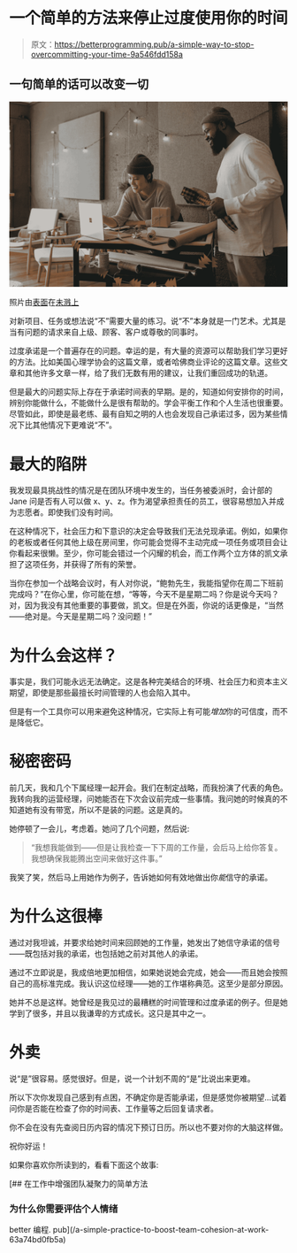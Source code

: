 # 一个简单的方法来停止过度使用你的时间

> 原文：<https://betterprogramming.pub/a-simple-way-to-stop-overcommitting-your-time-9a546fdd158a>

## 一句简单的话可以改变一切

![](img/91d4df9dacee5337858bad2ba3eeca0e.png)

照片由[表面](https://unsplash.com/@surface?utm_source=unsplash&utm_medium=referral&utm_content=creditCopyText)在[未溅上](https://unsplash.com/?utm_source=unsplash&utm_medium=referral&utm_content=creditCopyText)

对新项目、任务或想法说“不”需要大量的练习。说“不”本身就是一门艺术。尤其是当有问题的请求来自上级、顾客、客户或尊敬的同事时。

过度承诺是一个普遍存在的问题。幸运的是，有大量的资源可以帮助我们学习更好的方法。比如美国心理学协会的这篇文章，或者哈佛商业评论的这篇文章。这些文章和其他许多文章一样，给了我们无数有用的建议，让我们重回成功的轨道。

但是最大的问题实际上存在于承诺时间表的早期。是的，知道如何安排你的时间，辨别你能做什么，不能做什么是很有帮助的。学会平衡工作和个人生活也很重要。尽管如此，即使是最老练、最有自知之明的人也会发现自己承诺过多，因为某些情况下比其他情况下更难说“不”。

# **最大的陷阱**

我发现最具挑战性的情况是在团队环境中发生的，当任务被委派时，会计部的 Jane 问是否有人可以做 x、y、z。作为渴望承担责任的员工，很容易想加入并成为志愿者。即使我们没有时间。

在这种情况下，社会压力和下意识的决定会导致我们无法兑现承诺。例如，如果你的老板或者任何其他上级在房间里，你可能会觉得不主动完成一项任务或项目会让你看起来很懒。至少，你可能会错过一个闪耀的机会，而工作两个立方体的凯文承担了这项任务，并获得了所有的荣誉。

当你在参加一个战略会议时，有人对你说，“鲍勃先生，我能指望你在周二下班前完成吗？”在你心里，你可能在想，“等等，今天不是星期二吗？你是说今天吗？对，因为我没有其他重要的事要做，凯文。但是在外面，你说的话更像是，“当然——绝对是。今天是星期二吗？没问题！”

# 为什么会这样？

事实是，我们可能永远无法确定。这是各种完美结合的环境、社会压力和资本主义期望，即使是那些最擅长时间管理的人也会陷入其中。

但是有一个工具你可以用来避免这种情况，它实际上有可能*增加*你的可信度，而不是降低它。

# **秘密密码**

前几天，我和几个下属经理一起开会。我们在制定战略，而我扮演了代表的角色。我转向我的运营经理，问她能否在下次会议前完成一些事情。我问她的时候真的不知道她有没有带宽，所以不是装的问题。这是真的。

她停顿了一会儿，考虑着。她问了几个问题，然后说:

> “我想我能做到——但是让我检查一下下周的工作量，会后马上给你答复。我想确保我能腾出空间来做好这件事。”

我笑了笑，然后马上用她作为例子，告诉她如何有效地做出你*能*信守的承诺。

# **为什么这很棒**

通过对我坦诚，并要求给她时间来回顾她的工作量，她发出了她信守承诺的信号——既包括对我的承诺，也包括她之前对其他人的承诺。

通过不立即说是，我成倍地更加相信，如果她说她会完成，她会——而且她会按照自己的高标准完成。我认识这位经理——她的工作堪称典范。这至少是部分原因。

她并不总是这样。她曾经是我见过的最糟糕的时间管理和过度承诺的例子。但是她学到了很多，并且以我谦卑的方式成长。这只是其中之一。

# **外卖**

说“是”很容易。感觉很好。但是，说一个计划不周的“是”比说出来更难。

所以下次你发现自己感到有点困，不确定你是否能承诺，但是感觉你被期望…试着问你是否能在检查了你的时间表、工作量等之后回复请求者。

你不会在没有先查阅日历内容的情况下预订日历。所以也不要对你的大脑这样做。

祝你好运！

如果你喜欢你所读到的，看看下面这个故事:

[](/a-simple-practice-to-boost-team-cohesion-at-work-63a74bd0fb5a) [## 在工作中增强团队凝聚力的简单方法

### 为什么你需要评估个人情绪

better 编程. pub](/a-simple-practice-to-boost-team-cohesion-at-work-63a74bd0fb5a)